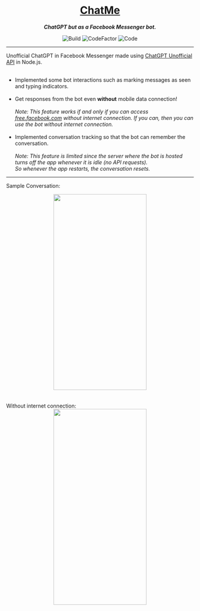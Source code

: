 # <div align="center">[ChatMe](https://web.facebook.com/profile.php?id=100094213667810)</div>
***<div align="center">ChatGPT but as a Facebook Messenger bot.</div>***

<div align="center">
  <img src="https://github.com/AnonymouseHucker29/ChatMe/actions/workflows/build.yml/badge.svg" alt="Build">
  <img src="https://www.codefactor.io/repository/github/anonymousehucker29/chatme/badge" alt="CodeFactor">
  <img src="https://github.com/AnonymouseHucker29/ChatMe/actions/workflows/codeql.yml/badge.svg" alt="Code">
</div>

---

Unofficial ChatGPT in Facebook Messenger made using [ChatGPT Unofficial API](https://github.com/transitive-bullshit/chatgpt-api) in Node.js.
<br><br>
- Implemented some bot interactions such as marking messages as seen and typing indicators.
<br><br>
- Get responses from the bot even **without** mobile data connection!
<br><br>
*Note: This feature works if and only if you can access [free.facebook.com](https://free.facebook.com) without internet connection. If you can, then you can use the bot without internet connection.*
<br><br>
- Implemented conversation tracking so that the bot can remember the conversation.
<br><br>
*Note: This feature is limited since the server where the bot is hosted turns off the app whenever it is idle (no API requests).<br>
So whenever the app restarts, the conversation resets.*

---

Sample Conversation:

<div align="center">
  <img src="https://github.com/AnonymouseHucker29/ChatMe/assets/92257095/588d9b5b-f611-464e-bed7-6d94ecb7860e.gif" width="250" height="525"/>
</div>
<br><br>
Without internet connection:
<div align="center">
  <img src="https://github.com/AnonymouseHucker29/ChatMe/assets/92257095/aaf600fa-86fb-4ecb-817d-bff3fc24396a.jpg" width="250" height="525"/>
</div>
